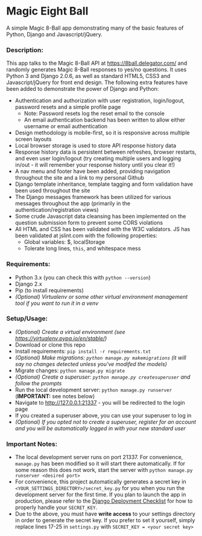 # Magic Eight Ball

A simple Magic 8-Ball app demonstrating many of the basic features of Python, Django and Javascript/jQuery. 

### Description:

This app talks to the Magic 8-Ball API at https://8ball.delegator.com/ and randomly generates Magic 8-Ball responses to yes/no questions. It uses Python 3 and Django 2.0.6, as well as standard HTML5, CSS3 and Javascript/jQuery for front end design. The following extra features have been added to demonstrate the power of Django and Python:

- Authentication and authorization with user registration, login/logout, password resets and a simple profile page
	- Note: Password resets log the reset email to the console
	- An email authentication backend has been written to allow either username or email authentication
- Design methodology is mobile-first, so it is responsive across multiple screen layouts
- Local browser storage is used to store API response history data
- Response history data is persistent between refreshes, browser restarts, and even user login/logout (try creating multiple users and logging in/out - it will remember your response history until you clear it!)
- A nav menu and footer have been added, providing navigation throughout the site and a link to my personal Github
- Django template inheritance, template tagging and form validation have been used throughout the site
- The Django messages framework has been utilized for various messages throughout the app (primarily in the authentication/registration views)
- Some crude Javascript data cleansing has been implemented on the question submission form to prevent some CORS violations
- All HTML and CSS has been validated with the W3C validators. JS has been validated at jslint.com with the following properties:
	- Global variables: $, localStorage
	- Tolerate long lines, `this`, and whitespace mess

### Requirements:

- Python 3.x (you can check this with `python --version`)
- Django 2.x
- Pip (to install requirements)
- *(Optional) Virtualenv or some other virtual environment management tool if you want to run it in a venv*

### Setup/Usage:

- *(Optional) Create a virtual environment (see https://virtualenv.pypa.io/en/stable/)*
- Download or clone this repo
- Install requirements: `pip install -r requirements.txt`
- *(Optional) Make migrations: `python manage.py makemigrations` (it will say no changes detected unless you've modifed the models)*
- Migrate changes: `python manage.py migrate`
- *(Optional) Create a superuser: `python manage.py createsuperuser` and follow the prompts*
- Run the local development server: `python manage.py runserver` (**IMPORTANT:** see notes below)
- Navigate to http://127.0.0.1:21337 - you will be redirected to the login page
- If you created a superuser above, you can use your superuser to log in 
- *(Optional) If you opted not to create a superuser, register for an account and you will be automatically logged in with your new standard user*

### Important Notes:

- The local development server runs on port 21337. For convenience, `manage.py` has been modified so it will start there automatically. If for some reason this does not work, start the server with `python manage.py runserver <desired port>`
- For convenience, this project automatically generates a secret key in `<YOUR_SETTINGS_DIRECTORY>/secret_key.py` for you when you run the development server for the first time. If you plan to launch the app in production, please refer to the [Django Deployment Checklist](https://docs.djangoproject.com/en/2.0/howto/deployment/checklist/) for how to properly handle your `SECRET_KEY`.
- Due to the above, you must have **write access** to your settings directory in order to generate the secret key. If you prefer to set it yourself, simply replace lines 17-25 in `settings.py` with `SECRET_KEY = <your secret key>`